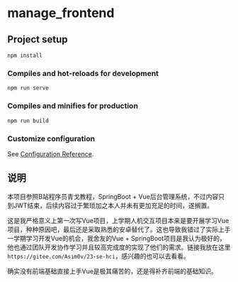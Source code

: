 # manage_frontend

## Project setup
```
npm install
```

### Compiles and hot-reloads for development
```
npm run serve
```

### Compiles and minifies for production
```
npm run build
```

### Customize configuration
See [Configuration Reference](https://cli.vuejs.org/config/).

## 说明

本项目参照B站程序员青戈教程，SpringBoot + Vue后台管理系统，不过内容只到JWT结束，后续内容过于繁琐加之本人并未有更加充足的时间，遂搁置。

这是我严格意义上第一次写Vue项目，上学期人机交互项目本来是要开展学习Vue项目，种种原因吧，最后还是采取熟悉的安卓替代了。这也导致我错过了实际上手一学期学习开发Vue的机会，我舍友的Vue + SpringBoot项目是我认为极好的，他也通过团队开发协作学习并且较高完成度的实现了他们的需求。链接我放在这里`https://gitee.com/Asim0v/23-se-hci`，感兴趣的也可以去看看。

确实没有前端基础直接上手Vue是极其痛苦的，还是得补齐前端的基础知识。
